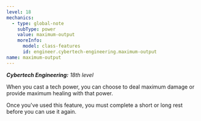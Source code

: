 ```yaml
---
level: 18
mechanics:
  - type: global-note
    subType: power
    value: maximum-output
    moreInfo:
      model: class-features
      id: engineer.cybertech-engineering.maximum-output
name: maximum-output
---
```

***Cybertech Engineering:** 18th level* 
When you cast a tech power, you can choose to deal maximum damage or provide maximum healing with that power.
Once you've used this feature, you must complete a short or long rest before you can use it again.
